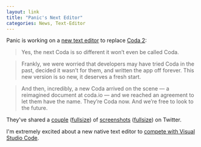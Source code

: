 ```yaml
---
layout: link
title: "Panic's Next Editor"
categories: News, Text-Editor
---
```


Panic is working on a [new text editor](https://panic.com/next/) to replace [Coda 2](https://www.panic.com/coda/):

> Yes, the next Coda is so different it won’t even be called Coda.

> Frankly, we were worried that developers may have tried Coda in the past, decided it wasn’t for them, and written the app off forever. This new version is so new, it deserves a fresh start.

> And then, incredibly, a new Coda arrived on the scene — a reimagined document at coda.io — and we reached an agreement to let them have the name. They’re Coda now. And we’re free to look to the future.

They've shared a [couple](https://twitter.com/panic/status/1123651547924033538) ([fullsize](https://pbs.twimg.com/media/D5gDH8rVUAEzCje.jpg:large)) of [screenshots](https://twitter.com/panic/status/1138186299607724032) ([fullsize](https://pbs.twimg.com/media/D8umZ2wVUAApcO0.jpg:large)) on Twitter.

I'm extremely excited about a new native text editor to [compete with Visual Studio Code](/2019/04/10/2019-stackoverflow-developer-survey-results/).

